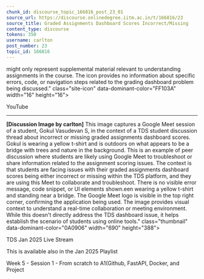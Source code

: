 ```yaml
---
chunk_id: discourse_topic_166816_post_23_01
source_url: https://discourse.onlinedegree.iitm.ac.in/t/166816/23
source_title: Graded Assignments Dashboard Scores Incorrect/Missing
content_type: discourse
tokens: 350
username: carlton
post_number: 23
topic_id: 166816
---
```


 might only represent supplemental material relevant to understanding assignments in the course. The icon provides no information about specific errors, code, or navigation steps related to the grading dashboard problem being discussed." class="site-icon" data-dominant-color="FF103A" width="16" height="16">

YouTube

---

**[Discussion Image by carlton]** This image captures a Google Meet session of a student, Gokul Vasudevan S, in the context of a TDS student discussion thread about incorrect or missing graded assignments dashboard scores. Gokul is wearing a yellow t-shirt and is outdoors on what appears to be a bridge with trees and nature in the background. This is an example of peer discussion where students are likely using Google Meet to troubleshoot or share information related to the assignment scoring issues. The context is that students are facing issues with their graded assignments dashboard scores being either incorrect or missing within the TDS platform, and they are using this Meet to collaborate and troubleshoot. There is no visible error message, code snippet, or UI elements shown.een wearing a yellow t-shirt and standing near a bridge. The Google Meet logo is visible in the top right corner, confirming the application being used. The image provides visual context to understand a real-time collaboration or meeting environment. While this doesn't directly address the TDS dashboard issue, it helps establish the scenario of students using online tools." class="thumbnail" data-dominant-color="0A0906" width="690" height="388">

TDS Jan 2025 Live Stream

This is available also in the Jan 2025 Playlist

Week 5 - Session 1 - From scratch to A1(Github, FastAPI, Docker, and Project
